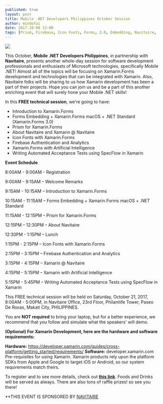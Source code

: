 ```yaml
---
published: true
layout: post
title: Mobile .NET Developers Philippines October Session
author: mindofai
date: 2017-10-08 12:00
tags: [Prism, Firebase, Icon Fonts, Forms, 3.0, Embedding, Navitaire,  October, Speakers, Speaking, Meetups, Microsoft, UWP, Xamarin, Xamarin. Forms]
---
```



<img src="https://cdn.evbuc.com/eventlogos/145602647/mondoctwithout.png"/>

This October, **Mobile .NET Developers Philippines**, in partnership with **Navitaire**, presents another whole-day session for software development professionals and enthusiasts of Microsoft technologies, specifically Mobile .NET! Almost all of the topics will be focusing on Xamarin.Forms development and technologies that can be integrated with Xamarin. Also, Navitaire folks will be sharing to us how Xamarin development has been a part of their projects. Hope you can join us and be a part of this another enriching event that will surely hone your Mobile .NET skills!

In this **FREE technical session**, we're going to have:

  - Introduction to Xamarin.Forms
  - Forms Embedding + Xamarin.Forms macOS + .NET Standard (Xamarin.Forms 3.0)
  - Prism for Xamarin.Forms
  - About Navitaire and Xamarin @ Navitaire
  - Icon Fonts with Xamarin.Forms
  - Firebase Authentication and Analytics
  - Xamarin.Forms with Artificial Intelligence
  - Writing Automated Acceptance Tests using SpecFlow in Xamarin
  

**Event Schedule**

8:00AM - 9:00AM - Registration

9:00AM - 9:15AM – Welcome Remarks

9:15AM - 10:15AM – Introduction to Xamarin.Forms

10:15AM - 11:15AM – Forms Embedding + Xamarin.Forms macOS + .NET Standard

11:15AM - 12:15PM – Prism for Xamarin.Forms

12:15PM – 12:30PM – About Navitaire

12:30PM - 1:15PM – Lunch

1:15PM - 2:15PM – Icon Fonts with Xamarin.Forms

2:15PM - 3:15PM – Firebase Authentication and Analytics

3:15PM - 4:15PM – Xamarin @ Navitaire

4:15PM - 5:15PM – Xamarin with Artificial Intelligence

5:15PM - 5:45PM – Writing Automated Acceptance Tests using SpecFlow in Xamarin


This FREE technical session will be held on Saturday, October 21, 2017, 8:00AM - 5:00PM, in Navitaire Office, 23rd Floor, Philamlife Tower, Paseo De Roxas, Makati City, PHILIPPINES.

You are **NOT required** to bring your laptop, but for a better experience, we recommend that you follow and simulate what the speakers' will demo.

**(Optional) For Xamarin Development, here are the hardware and software requirements:**

**Hardware:** https://developer.xamarin.com/guides/cross-platform/getting_started/requirements/
**Software:** developer.xamarin.com
Pre-requisites for using Xamarin. Xamarin products rely upon the platform SDKs from Apple and Google to target iOS or Android, so our system requirements match theirs.

To register and to see more details, check out **[this link](https://www.eventbrite.com/e/mobile-net-developers-philippines-october-session-tickets-38433739349)**. Foods and Drinks will be served as always. There are also tons of raffle prizes! so see you there!

**THIS EVENT IS SPONSORED BY <a href="https://www.linkedin.com/company/8135/">NAVITAIRE</a>
